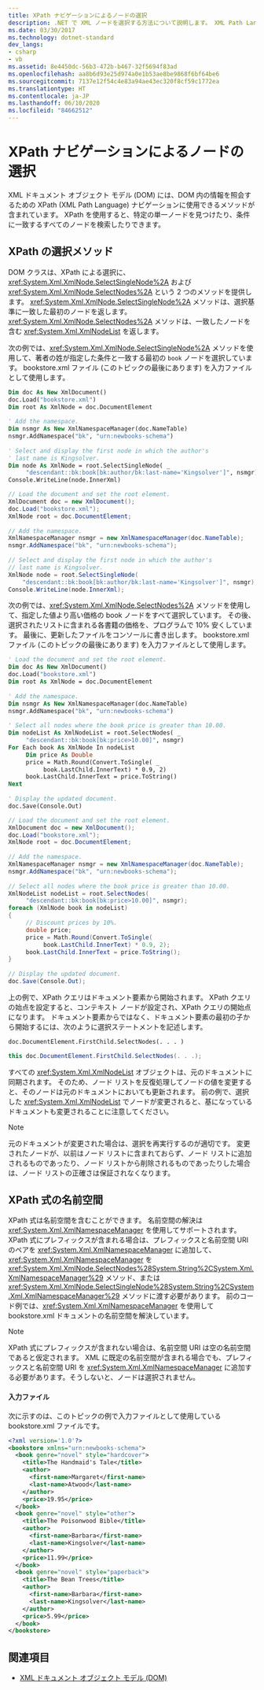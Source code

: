 ```yaml
---
title: XPath ナビゲーションによるノードの選択
description: .NET で XML ノードを選択する方法について説明します。 XML Path Language (XPath) ナビゲーションを使用して DOM 情報を照会できる、ドキュメント オブジェクト モデル (DOM) メソッドを使用します。
ms.date: 03/30/2017
ms.technology: dotnet-standard
dev_langs:
- csharp
- vb
ms.assetid: 8e4450dc-56b3-472b-b467-32f5694f83ad
ms.openlocfilehash: aa8b6d93e25d974a0e1b53ae8be9868f6bf64be6
ms.sourcegitcommit: 7137e12f54c4e83a94ae43ec320f8cf59c1772ea
ms.translationtype: HT
ms.contentlocale: ja-JP
ms.lasthandoff: 06/10/2020
ms.locfileid: "84662512"
---
```

# <a name="select-nodes-using-xpath-navigation"></a>XPath ナビゲーションによるノードの選択
XML ドキュメント オブジェクト モデル (DOM) には、DOM 内の情報を照会するための XPath (XML Path Language) ナビゲーションに使用できるメソッドが含まれています。 XPath を使用すると、特定の単一ノードを見つけたり、条件に一致するすべてのノードを検索したりできます。  
  
## <a name="xpath-select-methods"></a>XPath の選択メソッド  
 DOM クラスは、XPath による選択に、<xref:System.Xml.XmlNode.SelectSingleNode%2A> および <xref:System.Xml.XmlNode.SelectNodes%2A> という 2 つのメソッドを提供します。 <xref:System.Xml.XmlNode.SelectSingleNode%2A> メソッドは、選択基準に一致した最初のノードを返します。 <xref:System.Xml.XmlNode.SelectNodes%2A> メソッドは、一致したノードを含む <xref:System.Xml.XmlNodeList> を返します。  
  
 次の例では、<xref:System.Xml.XmlNode.SelectSingleNode%2A> メソッドを使用して、著者の姓が指定した条件と一致する最初の `book` ノードを選択しています。 bookstore.xml ファイル (このトピックの最後にあります) を入力ファイルとして使用します。  
  
```vb  
Dim doc As New XmlDocument()  
doc.Load("bookstore.xml")  
Dim root As XmlNode = doc.DocumentElement  
  
' Add the namespace.  
Dim nsmgr As New XmlNamespaceManager(doc.NameTable)  
nsmgr.AddNamespace("bk", "urn:newbooks-schema")  
  
' Select and display the first node in which the author's
' last name is Kingsolver.  
Dim node As XmlNode = root.SelectSingleNode( _  
     "descendant::bk:book[bk:author/bk:last-name='Kingsolver']", nsmgr)  
Console.WriteLine(node.InnerXml)  
```  
  
```csharp  
// Load the document and set the root element.  
XmlDocument doc = new XmlDocument();  
doc.Load("bookstore.xml");  
XmlNode root = doc.DocumentElement;  
  
// Add the namespace.  
XmlNamespaceManager nsmgr = new XmlNamespaceManager(doc.NameTable);  
nsmgr.AddNamespace("bk", "urn:newbooks-schema");  
  
// Select and display the first node in which the author's
// last name is Kingsolver.  
XmlNode node = root.SelectSingleNode(  
    "descendant::bk:book[bk:author/bk:last-name='Kingsolver']", nsmgr);  
Console.WriteLine(node.InnerXml);  
```  
  
 次の例では、<xref:System.Xml.XmlNode.SelectNodes%2A> メソッドを使用して、指定した値より高い価格の book ノードをすべて選択しています。 その後、選択されたリストに含まれる各書籍の価格を、プログラムで 10% 安くしています。 最後に、更新したファイルをコンソールに書き出します。 bookstore.xml ファイル (このトピックの最後にあります) を入力ファイルとして使用します。  
  
```vb  
' Load the document and set the root element.  
Dim doc As New XmlDocument()  
doc.Load("bookstore.xml")  
Dim root As XmlNode = doc.DocumentElement  
  
' Add the namespace.  
Dim nsmgr As New XmlNamespaceManager(doc.NameTable)  
nsmgr.AddNamespace("bk", "urn:newbooks-schema")  
  
' Select all nodes where the book price is greater than 10.00.  
Dim nodeList As XmlNodeList = root.SelectNodes( _  
     "descendant::bk:book[bk:price>10.00]", nsmgr)  
For Each book As XmlNode In nodeList  
     Dim price As Double  
     price = Math.Round(Convert.ToSingle( _  
          book.LastChild.InnerText) * 0.9, 2)  
     book.LastChild.InnerText = price.ToString()  
Next  
  
' Display the updated document.  
doc.Save(Console.Out)  
```  
  
```csharp  
// Load the document and set the root element.  
XmlDocument doc = new XmlDocument();  
doc.Load("bookstore.xml");  
XmlNode root = doc.DocumentElement;  
  
// Add the namespace.  
XmlNamespaceManager nsmgr = new XmlNamespaceManager(doc.NameTable);  
nsmgr.AddNamespace("bk", "urn:newbooks-schema");  
  
// Select all nodes where the book price is greater than 10.00.  
XmlNodeList nodeList = root.SelectNodes(  
     "descendant::bk:book[bk:price>10.00]", nsmgr);  
foreach (XmlNode book in nodeList)  
{  
     // Discount prices by 10%.  
     double price;  
     price = Math.Round(Convert.ToSingle(  
          book.LastChild.InnerText) * 0.9, 2);  
     book.LastChild.InnerText = price.ToString();  
}  
  
// Display the updated document.  
doc.Save(Console.Out);  
```  
  
 上の例で、XPath クエリはドキュメント要素から開始されます。 XPath クエリの始点を設定すると、コンテキスト ノードが設定され、XPath クエリの開始点になります。 ドキュメント要素からではなく、ドキュメント要素の最初の子から開始するには、次のように選択ステートメントを記述します。  
  
```vb  
doc.DocumentElement.FirstChild.SelectNodes(. . . )  
```  
  
```csharp  
this doc.DocumentElement.FirstChild.SelectNodes(. . .);  
```  
  
 すべての <xref:System.Xml.XmlNodeList> オブジェクトは、元のドキュメントに同期されます。 そのため、ノード リストを反復処理してノードの値を変更すると、そのノードは元のドキュメントにおいても更新されます。 前の例で、選択した <xref:System.Xml.XmlNodeList> でノードが変更されると、基になっているドキュメントも変更されることに注意してください。  
  
> [!NOTE]
> 元のドキュメントが変更された場合は、選択を再実行するのが適切です。 変更されたノードが、以前はノード リストに含まれておらず、ノード リストに追加されるものであったり、ノード リストから削除されるものであったりした場合は、ノード リストの正確さは保証されなくなります。  
  
## <a name="namespaces-in-xpath-expressions"></a>XPath 式の名前空間  
 XPath 式は名前空間を含むことができます。 名前空間の解決は <xref:System.Xml.XmlNamespaceManager> を使用してサポートされます。 XPath 式にプレフィックスが含まれる場合は、プレフィックスと名前空間 URI のペアを <xref:System.Xml.XmlNamespaceManager> に追加して、<xref:System.Xml.XmlNamespaceManager> を <xref:System.Xml.XmlNode.SelectNodes%28System.String%2CSystem.Xml.XmlNamespaceManager%29> メソッド、または <xref:System.Xml.XmlNode.SelectSingleNode%28System.String%2CSystem.Xml.XmlNamespaceManager%29> メソッドに渡す必要があります。 前のコード例では、<xref:System.Xml.XmlNamespaceManager> を使用して bookstore.xml ドキュメントの名前空間を解決しています。  
  
> [!NOTE]
> XPath 式にプレフィックスが含まれない場合は、名前空間 URI は空の名前空間であると仮定されます。 XML に既定の名前空間が含まれる場合でも、プレフィックスと名前空間 URI を <xref:System.Xml.XmlNamespaceManager> に追加する必要があります。そうしないと、ノードは選択されません。  
  
#### <a name="input-file"></a>入力ファイル  
 次に示すのは、このトピックの例で入力ファイルとして使用している bookstore.xml ファイルです。  
  
```xml  
<?xml version='1.0'?>  
<bookstore xmlns="urn:newbooks-schema">  
  <book genre="novel" style="hardcover">  
    <title>The Handmaid's Tale</title>  
    <author>  
      <first-name>Margaret</first-name>  
      <last-name>Atwood</last-name>  
    </author>  
    <price>19.95</price>  
  </book>  
  <book genre="novel" style="other">  
    <title>The Poisonwood Bible</title>  
    <author>  
      <first-name>Barbara</first-name>  
      <last-name>Kingsolver</last-name>  
    </author>  
    <price>11.99</price>  
  </book>  
  <book genre="novel" style="paperback">  
    <title>The Bean Trees</title>  
    <author>  
      <first-name>Barbara</first-name>  
      <last-name>Kingsolver</last-name>  
    </author>  
    <price>5.99</price>  
  </book>  
</bookstore>  
```  
  
## <a name="see-also"></a>関連項目

- [XML ドキュメント オブジェクト モデル (DOM)](xml-document-object-model-dom.md)

